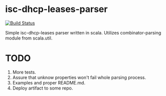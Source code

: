 # isc-dhcp-leases-parser   

[![Build Status](https://travis-ci.org/kczulko/isc-dhcp-leases-parser.svg?branch=master)](https://travis-ci.org/kczulko/isc-dhcp-leases-parser)

Simple isc-dhcp-leases parser written in scala. Utilizes combinator-parsing module from scala.util.

# TODO

1. More tests.
1. Assure that unknow properties won't fail whole parsing process.
1. Examples and proper README.md.
1. Deploy artifact to some repo.

